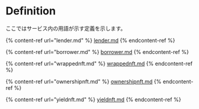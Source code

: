 # Definition

ここではサービス内の用語が示す定義を示します。

{% content-ref url="lender.md" %}
[lender.md](lender.md)
{% endcontent-ref %}

{% content-ref url="borrower.md" %}
[borrower.md](borrower.md)
{% endcontent-ref %}

{% content-ref url="wrappednft.md" %}
[wrappednft.md](wrappednft.md)
{% endcontent-ref %}

{% content-ref url="ownershipnft.md" %}
[ownershipnft.md](ownershipnft.md)
{% endcontent-ref %}

{% content-ref url="yieldnft.md" %}
[yieldnft.md](yieldnft.md)
{% endcontent-ref %}
